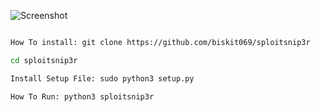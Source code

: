 ![Screenshot](https://github.com/biskit069/sploitsnip3r/raw/main/sploitsnip3rscreenshot.png)
```bash

How To install: git clone https://github.com/biskit069/sploitsnip3r

cd sploitsnip3r

Install Setup File: sudo python3 setup.py 

How To Run: python3 sploitsnip3r
